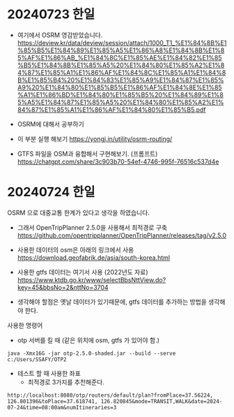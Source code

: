 # 20240723 한일
- 여기에서 OSRM 영감받았습니다.
    https://deview.kr/data/deview/session/attach/1000_T1_%E1%84%8B%E1%85%B5%E1%84%89%E1%85%A5%E1%86%A8%E1%84%8B%E1%85%AF%E1%86%AB_%E1%84%8C%E1%85%AE%E1%84%82%E1%85%B5%E1%84%8B%E1%85%A5%20%E1%84%80%E1%85%A2%E1%84%87%E1%85%A1%E1%86%AF%E1%84%8C%E1%85%A1%E1%84%8B%E1%85%B4%20%E1%84%83%E1%85%A9%E1%84%87%E1%85%A9%20%E1%84%80%E1%85%B5%E1%86%AF%E1%84%8E%E1%85%A1%E1%86%BD%E1%84%80%E1%85%B5%20%E1%84%89%E1%85%A5%E1%84%87%E1%85%A5%20%E1%84%80%E1%85%A2%E1%84%87%E1%85%A1%E1%86%AF%E1%84%80%E1%85%B5.pdf

- OSRM에 대해서 공부하기

    
- 이 부분 실행 해보기
    https://yongj.in/utility/osrm-routing/

- GTFS 파일을 OSM과 융합해서 구현해보기. (프롬프트)
    https://chatgpt.com/share/3c903b70-54ef-4746-995f-76516c537d4e

# 20240724 한일
OSRM 으로 대중교통 한계가 있다고 생각을 하였습니다.
- 그래서 OpenTripPlanner 2.5.0을 사용해서 최적경로 구축
https://github.com/opentripplanner/OpenTripPlanner/releases/tag/v2.5.0

- 사용한 데이터의 osm은 아래의 링크에서 사용
https://download.geofabrik.de/asia/south-korea.html

- 사용한 gtfs 데이터는 여기서 사용 (2022년도 자료)
https://www.ktdb.go.kr/www/selectBbsNttView.do?key=45&bbsNo=2&nttNo=3704

- 생각해야 할점은 옛날 데이터가 있기때문에, gtfs 데이터를 추가하는 방법을 생각해야 한다.

사용한 명령어

- otp 서버를 킬 때 (같은 위치에 osm, gtfs 가 있어야 함.)
```
java -Xmx16G -jar otp-2.5.0-shaded.jar --build --serve c:/Users/SSAFY/OTP2
```

- 테스트 할 때 사용한 좌표
    - 최적경로 3가지를 추천해준다.

```
http://localhost:8080/otp/routers/default/plan?fromPlace=37.56224, 126.801396&toPlace=37.618741, 126.820845&mode=TRANSIT,WALK&date=2024-07-24&time=08:00am&numItineraries=3
```